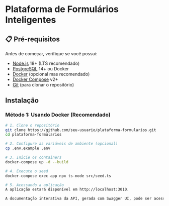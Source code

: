 # Plataforma de Formulários Inteligentes

## 📋 Pré-requisitos

Antes de começar, verifique se você possui:

- [Node.js](https://nodejs.org/) 18+ (LTS recomendado)
- [PostgreSQL](https://www.postgresql.org/) 14+ ou Docker
- [Docker](https://www.docker.com/) (opcional mas recomendado)
- [Docker Compose](https://docs.docker.com/compose/) v2+
- [Git](https://git-scm.com/) (para clonar o repositório)

## Instalação

### Método 1: Usando Docker (Recomendado)

```bash
# 1. Clone o repositório
git clone https://github.com/seu-usuario/plataforma-formularios.git
cd plataforma-formularios

# 2. Configure as variáveis de ambiente (opcional)
cp .env.example .env

# 3. Inicie os containers
docker-compose up -d --build

# 4. Execute o seed
docker-compose exec app npx ts-node src/seed.ts

# 5. Acessando a aplicação
A aplicação estará disponível em http://localhost:3010.

A documentação interativa da API, gerada com Swagger UI, pode ser acessada em http://localhost:3010/api-docs.
```
